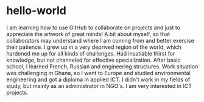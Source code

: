 # hello-world
I am learning how to use GitHub to collaborate on projects and just to appreciate the artwork of great minds!
A bit about myself, so that collaborators may understand where I am coming from and better exercise their patience.
I grew up in a very deprived region of the world, which hardened me up for all kinds of challenges. Had insatiable thirst for knowledge, but not channeled for effective specialization. After basic school, I learned French, Russian and engineering structures. Work situation was challenging in Ghana, so I went to Europe and studied environmental engineering and got a diploma in applied ICT. I didn't work in my fields of study, but mainly as an administrator in NGO's. I am very interested in ICT projects.
